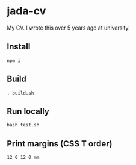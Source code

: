 jada-cv
========

My CV. I wrote this over 5 years ago at university.

## Install
```
npm i
```

## Build
```
. build.sh
```

## Run locally
```
bash test.sh
```

## Print margins (CSS T order)
```
12 0 12 0 mm
```
